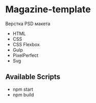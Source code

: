 # Magazine-template
Верстка PSD макета 

* HTML
* CSS
* CSS Flexbox
* Gulp
* PixelPerfect
* Svg

## Available Scripts
* npm start
* npm build
